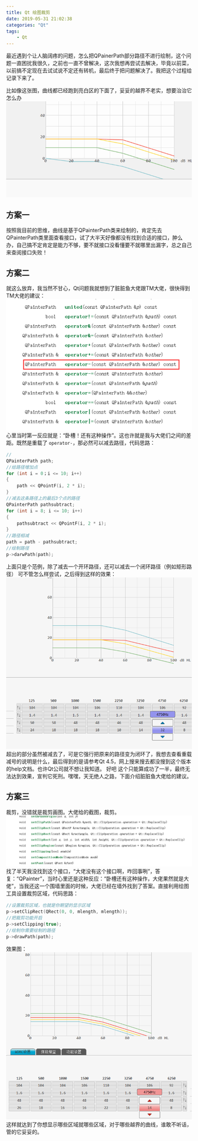 ```yaml
---
title: Qt 绘图裁剪
date: 2019-05-31 21:02:38
categories: "Qt"
tags:
	- Qt
---
```

最近遇到个让人脑阔疼的问题，怎么把QPainerPath部分路径不进行绘制，这个问题一直困扰我很久，之前也一直不曾解决，这次我想再尝试去解决，毕竟以前菜，以前搞不定现在去试试说不定还有转机，最后终于把问题解决了。我把这个过程给记录下来了。
<!-- more -->
比如像这张图，曲线都已经跑到亮白区的下面了，妥妥的越界不老实，想要治治它怎么办
![](https://raw.githubusercontent.com/xiaoyuren8/xiaoyuren8.github.io/master/image/Qt/painter-clip/crossing.png)
## 方案一
按照我目前的思维，曲线是基于QPainterPath类来绘制的，肯定先去QPainterPath类里面查看接口，试了大半天好像都没有找到合适的接口，肿么办，自己搞不定肯定是能力不够，要不就接口没看懂要不就哪里出漏字，总之自己来查阅接口失败！
## 方案二
就这么放弃，我当然不甘心，Qt问题我就想到了脏脏鱼大佬跟TM大佬，很快得到TM大佬的建议：
![](https://raw.githubusercontent.com/xiaoyuren8/xiaoyuren8.github.io/master/image/Qt/painter-clip/operator.png)
心里当时第一反应就是：“卧槽！还有这种操作”。这也许就是我与大佬们之间的差距。既然是重载了 `operator-`，那必然可以减去路径，代码思路：
```cpp
//
QPainterPath path;
//给路径增加点
for (int i = 0；i <= 10; i++)
{
	path << QPointF(i, 2 * i);
}
//减去这条路径上的最后3个点的路径
QPainterPath pathsubtract;
for (int i = 8; i <= 10; i++)
{
	pathsubtract << QPointF(i, 2 * i);
}
//路径相减
path = path - pathsubtract;
//绘制路径
p->darwPath(path);
```
上面只是个范例，除了减去一个开环路径，还可以减去一个闭环路径（例如矩形路径）
可不管怎么样尝试，之后得到这样的效果：
![](https://raw.githubusercontent.com/xiaoyuren8/xiaoyuren8.github.io/master/image/Qt/painter-clip/bug.gif)
超出的部分虽然被减去了，可是它强行把原来的路径变为闭环了，我想去查看重载减号的说明是什么，最后得到的是请参考Qt 4.5，网上搜来搜去都没搜到这个版本的help文档。也许Qt公司就不想让我知道。
好吧 这个只能算成功了一半，最终无法达到效果，宣判它死刑。嘿嘿，天无绝人之路，下面介绍脏脏鱼大佬给的建议。
## 方案三
裁剪，没错就是裁剪画图。大佬给的截图，裁剪。
![](https://raw.githubusercontent.com/xiaoyuren8/xiaoyuren8.github.io/master/image/Qt/painter-clip/clip.png)
找了半天我没找到这个接口，“大佬没有这个接口啊，咋回事咧”，答复：“QPainter”，当时心里还是这种反应：“卧槽还有这种操作，大佬果然就是大佬”，当我还这一个围墙里面的时候，大佬已经在墙外找到了答案。直接利用绘图工具设置裁剪区域，代码思路：
```cpp
//设置裁剪区域，也就是你期望的显示区域
p->setClipRect(QRect(0, 0, mlength, mlength));
//把裁剪功能开启
p->setClipping(true);
//绘制你需要绘制的路径
p->drawPath(path);

```
效果图：
![](https://raw.githubusercontent.com/xiaoyuren8/xiaoyuren8.github.io/master/image/Qt/painter-clip/clip.gif)
这样就达到了你想显示哪些区域就哪些区域，对于哪些越界的曲线，谁敢不听话，管的它妥妥的。






